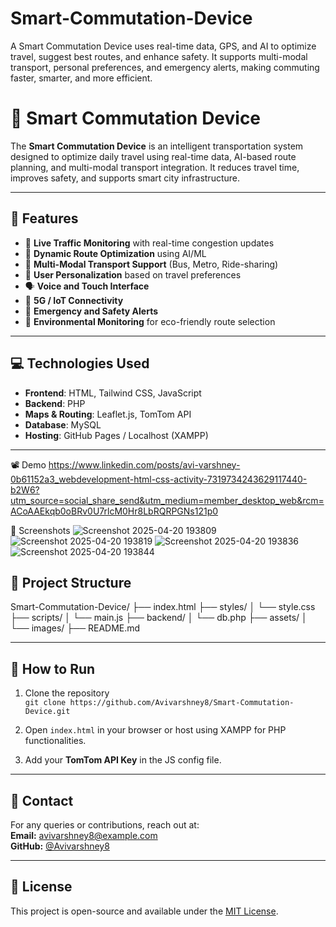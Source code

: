 # Smart-Commutation-Device
A Smart Commutation Device uses real-time data, GPS, and AI to optimize travel, suggest best routes, and enhance safety. It supports multi-modal transport, personal preferences, and emergency alerts, making commuting faster, smarter, and more efficient.
# 🚦 Smart Commutation Device

The **Smart Commutation Device** is an intelligent transportation system designed to optimize daily travel using real-time data, AI-based route planning, and multi-modal transport integration. It reduces travel time, improves safety, and supports smart city infrastructure.

---

## 📌 Features

- 📍 **Live Traffic Monitoring** with real-time congestion updates
- 🔁 **Dynamic Route Optimization** using AI/ML
- 🚉 **Multi-Modal Transport Support** (Bus, Metro, Ride-sharing)
- 🧠 **User Personalization** based on travel preferences
- 🗣️ **Voice and Touch Interface**
- 📡 **5G / IoT Connectivity**
- 🚨 **Emergency and Safety Alerts**
- 🌱 **Environmental Monitoring** for eco-friendly route selection

---

## 💻 Technologies Used

- **Frontend**: HTML, Tailwind CSS, JavaScript
- **Backend**: PHP
- **Maps & Routing**: Leaflet.js, TomTom API
- **Database**: MySQL
- **Hosting**: GitHub Pages / Localhost (XAMPP)

---
📽️ Demo
https://www.linkedin.com/posts/avi-varshney-0b61152a3_webdevelopment-html-css-activity-7319734243629117440-b2W6?utm_source=social_share_send&utm_medium=member_desktop_web&rcm=ACoAAEkqb0oBRv0U7rlcM0Hr8LbRQRPGNs121p0

📸 Screenshots
![Screenshot 2025-04-20 193809](https://github.com/user-attachments/assets/f17b2108-7d33-4a5a-9ed3-dfd304765109)
![Screenshot 2025-04-20 193819](https://github.com/user-attachments/assets/ed67cdef-56c1-4ed7-ada6-a700599bd8f9)
![Screenshot 2025-04-20 193836](https://github.com/user-attachments/assets/f9ac6227-951a-47b7-84bb-712d88e84718)
![Screenshot 2025-04-20 193844](https://github.com/user-attachments/assets/b031fbf2-bb4c-432b-8212-86430f8621d8)





## 📂 Project Structure
Smart-Commutation-Device/ ├── index.html ├── styles/ │ └── style.css ├── scripts/ │ └── main.js ├── backend/ │ └── db.php ├── assets/ │ └── images/ ├── README.md

---

## 🚀 How to Run

1. Clone the repository  
   `git clone https://github.com/Avivarshney8/Smart-Commutation-Device.git`

2. Open `index.html` in your browser or host using XAMPP for PHP functionalities.

3. Add your **TomTom API Key** in the JS config file.

---

## 📧 Contact

For any queries or contributions, reach out at:  
**Email:** avivarshney8@example.com  
**GitHub:** [@Avivarshney8](https://github.com/Avivarshney8)

---

## 📃 License

This project is open-source and available under the [MIT License](LICENSE).
